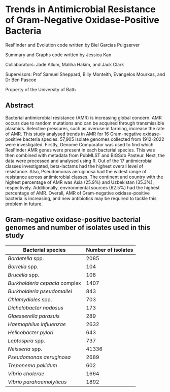 # Trends in Antimicrobial Resistance of Gram-Negative Oxidase-Positive Bacteria

ResFinder and Evolution code written by Biel Garcias Puigserver

Summary and Graphs code written by Jessica Kan

Collaborators: Jade Allum, Maliha Hakim, and Jack Clark

Supervisors: Prof Samuel Sheppard, Billy Monteith, Evangelos Mourkas, and Dr Ben Pascoe

Property of the University of Bath

## Abstract
Bacterial antimicrobial resistance (AMR) is increasing global concern. AMR occurs due to random mutations and can be acquired through transmissible plasmids. Selective pressures, such as overuse in farming, increase the rate of AMR. This study analysed trends in AMR for 16 Gram-negative oxidase-positive bacteria species. 57,905 isolate genomes collected from 1912-2022 were investigated. Firstly, Genome Comparator was used to find which ResFinder AMR genes were present in each bacterial species. This was then combined with metadata from PubMLST and BIGSdb Pasteur. Next, the data were processed and analysed using R. Out of the 17 antimicrobial classes investigated, beta-lactams had the highest overall level of resistance. Also, Pseudomonas aeruginosa had the widest range of resistance across antimicrobial classes. The continent and country with the highest percentage of AMR was Asia (25.9%) and Uzbekistan (35.3%), respectively. Additionally, environmental sources (62.5%) had the highest percentage of AMR. Overall, AMR of Gram-negative oxidase-positive bacteria is increasing, and new antibiotics may be required to tackle this problem in future.

## Gram-negative oxidase-positive bacterial genomes and number of isolates used in this study
|Bacterial species |Number of isolates |
|-------------|-------------| 
|_Bordetella_ spp.	|2085|
|_Borrelia_ spp.	|104|
|_Brucella_ spp. |	108|
|_Burkholderia cepacia_ complex |1407|
|_Burkholderia pseudomallei_ |	843|
|_Chlamydiales_ spp. |	703|
|_Dichelobacter nodosus_ 	|173|
|_Glaesserella parasuis_ 	|289|
|_Haemophilus influenzae_ |	2632|
|_Helicobacter pylori_ |	643|
|_Leptospira_ spp.	|737|
|_Neisseria_ spp.	|41336|
|_Pseudomonas aeruginosa_ 	|2689|
|_Treponema pallidum_ |602|
|_Vibrio cholerae_	|1664|
|_Vibrio parahaemolyticus_ 	|1892|
